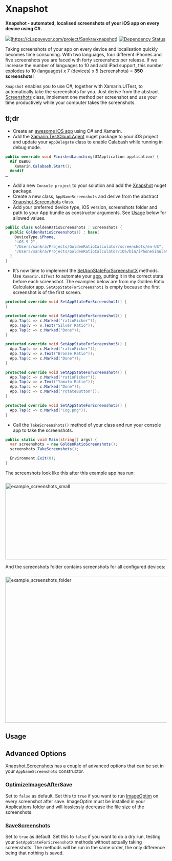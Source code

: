 # Xnapshot
**Xnapshot - automated, localised screenshots of your iOS app on every device using C#.** 

![](https://ci.appveyor.com/api/projects/status/t54ab89a920to726/branch/master?svg=true)(https://ci.appveyor.com/project/Sankra/xnapshot) [![Dependency Status](https://dependencyci.com/github/Sankra/Xnapshot/badge)](https://dependencyci.com/github/Sankra/Xnapshot)

Taking screenshots of your app on every device and localisation quickly becomes time consuming. With two languages, four different iPhones and five screenshots you are faced with forty screenshots per release. If we increase the number of languages to 10 and add iPad support, this number explodes to 10 (languages) x 7 (devices) x 5 (screenshots) = **350 screenshots**!

`Xnapshot` enables you to use C#, together with Xamarin.UITest, to automatically take the screenshots for you. Just derive from the abstract [Screenshots](https://github.com/Sankra/Xnapshot/blob/master/Xnapshot/Screenshots.cs) class, implement one method per screenshot and use your time productively while your computer takes the screenshots.

## tl;dr

- Create an [awesome iOS app](https://itunes.apple.com/no/app/id953899091?at=11l5UV&ct=website) using C# and Xamarin.
- Add the [Xamarin.TestCloud.Agent](https://www.nuget.org/packages/Xamarin.TestCloud.Agent/) nuget package to your iOS project and update your `AppDelegate` class to enable Calabash while running in debug mode.

```cs
public override void FinishedLaunching(UIApplication application) {
  #if DEBUG
    Xamarin.Calabash.Start();
  #endif
…
```

- Add a new `Console project` to your solution and add the [Xnapshot](https://www.nuget.org/packages/Xnapshot/) nuget package. 
- Create a new class, `AppNameScreenshots` and derive from the abstract [Xnapshot.Screenshots](https://github.com/Sankra/Xnapshot/blob/master/Xnapshot/Screenshots.cs#L56) class.
- Add your preferred device type, iOS version, screenshots folder and path to your App bundle as constructor arguments. See [Usage](#usage) below for allowed values.

```cs
public class GoldenRatioScreenshots : Screenshots {
  public GoldenRatioScreenshots() : base(
    DeviceType.iPhone,
    "iOS-9-2", 
    "/Users/sankra/Projects/GoldenRatioCalculator/screenshots/en-US", 
    "/Users/sankra/Projects/GoldenRatioCalculator/iOS/bin/iPhoneSimulator/Debug/GoldenRatioCalculatoriOS.app") {
  }
}
```

- It’s now time to implement the [SetAppStateForScreenshotX](https://github.com/Sankra/Xnapshot/blob/master/Xnapshot/Screenshots.cs#L124) methods. Use `Xamarin.UITest` to automate your [app](https://github.com/Sankra/Xnapshot/blob/master/Xnapshot/Screenshots.cs#L73), putting it in the correct state before each screenshot. The examples below are from my Golden Ratio Calculator app. `SetAppStateForScreenshot1` is empty because the first screenshot is of the first screen.

```cs
protected override void SetAppStateForScreenshot1() {
}

protected override void SetAppStateForScreenshot2() {
  App.Tap(c => c.Marked("ratioPicker"));
  App.Tap(v => v.Text("Silver Ratio"));
  App.Tap(c => c.Marked("Done"));
}

protected override void SetAppStateForScreenshot3() {
  App.Tap(c => c.Marked("ratioPicker"));
  App.Tap(v => v.Text("Bronze Ratio"));
  App.Tap(c => c.Marked("Done"));
}

protected override void SetAppStateForScreenshot4() {
  App.Tap(c => c.Marked("ratioPicker"));
  App.Tap(v => v.Text("Yamato Ratio"));
  App.Tap(c => c.Marked("Done"));
  App.Tap(c => c.Marked("rotateButton"));
}

protected override void SetAppStateForScreenshot5() {
  App.Tap(c => c.Marked("Cog.png"));
}
```

- Call the `TakeScreenshots()` method of your class and run your console app to take the screenshots.

```cs
public static void Main(string[] args) {
  var screenshots = new GoldenRatioScreenshots();
  screenshots.TakeScreenshots();

  Environment.Exit(0);
}
```

The screenshots look like this after this example app has run:

<h3></h3>
<img src="http://hjerpbakk.com/s/example_screenshots_small.png" alt="example_screenshots_small" width="651.0" height="239.5">

And the screenshots folder contains screenshots for all configured devices:

<h3></h3>
<img src="http://hjerpbakk.com/s/example_screenshots_folder.png" alt="example_screenshots_folder" width="676.0" height="456.0">

## Usage

## Advanced Options

[Xnapshot.Screenshots](https://github.com/Sankra/Xnapshot/blob/master/Xnapshot/Screenshots.cs) has a couple of advanced options that can be set in your `AppNameScreenshots` constructor.

### [OptimizeImagesAfterSave](https://github.com/Sankra/Xnapshot/blob/master/Xnapshot/Screenshots.cs#L84)

Set to `false` as default. Set this to `true` if you want to run   [ImageOptim](https://imageoptim.com) on every screenshot after save. ImageOptim must be installed in your Applications folder and will losslessly decrease the file size of the screenshots. 

### [SaveScreenshots](https://github.com/Sankra/Xnapshot/blob/master/Xnapshot/Screenshots.cs#L93)

Set to `true` as default. Set this to `false` if you want to do a dry run, testing your `SetAppStateForScreenshotX` methods without actually taking screenshots. The methods will be run in the same order, the only difference being that nothing is saved.
